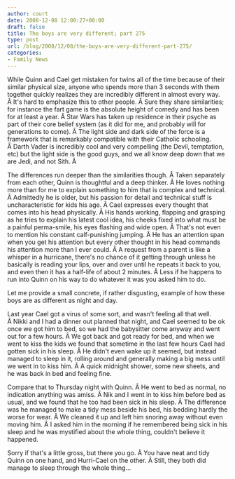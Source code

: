 ```yaml
---
author: court
date: 2008-12-08 12:00:27+00:00
draft: false
title: The boys are very different; part 275
type: post
url: /blog/2008/12/08/the-boys-are-very-different-part-275/
categories:
- Family News
---
```


While Quinn and Cael get mistaken for twins all of the time because of their similar physical size, anyone who spends more than 3 seconds with them together quickly realizes they are incredibly different in almost every way. Â It's hard to emphasize this to other people. Â Sure they share similarities; for instance the fart game is the absolute height of comedy and has been for at least a year. Â Star Wars has taken up residence in their psyche as part of their core belief system (as it did for me, and probably will for generations to come). Â The light side and dark side of the force is a framework that is remarkably compatible with their Catholic schooling. Â Darth Vader is incredibly cool and very compelling (the Devil, temptation, etc) but the light side is the good guys, and we all know deep down that we are Jedi, and not Sith. Â 

The differences run deeper than the similarities though. Â Taken separately from each other, Quinn is thoughtful and a deep thinker. Â He loves nothing more than for me to explain something to him that is complex and technical. Â Admittedly he is older, but his passion for detail and technical stuff is uncharacteristic for kids his age. Â Cael expresses every thought that comes into his head physically. Â His hands working, flapping and grasping as he tries to explain his latest cool idea, his cheeks fixed into what must be a painful perma-smile, his eyes flashing and wide open. Â That's not even to mention his constant calf-punishing jumping. Â He has an attention span when you get his attention but every other thought in his head commands his attention more than I ever could. Â A request from a parent is like a whisper in a hurricane, there's no chance of it getting through unless he basically is reading your lips, over and over until he repeats it back to you, and even then it has a half-life of about 2 minutes. Â Less if he happens to run into Quinn on his way to do whatever it was you asked him to do.

Let me provide a small concrete, if rather disgusting, example of how these boys are as different as night and day.

Last year Cael got a virus of some sort, and wasn't feeling all that well. Â Nikki and I had a dinner out planned that night, and Cael seemed to be ok once we got him to bed, so we had the babysitter come anyway and went out for a few hours. Â We got back and got ready for bed, and when we went to kiss the kids we found that sometime in the last few hours Cael had gotten sick in his sleep. Â He didn't even wake up it seemed, but instead managed to sleep in it, rolling around and generally making a big mess until we went in to kiss him. Â A quick midnight shower, some new sheets, and he was back in bed and feeling fine.

Compare that to Thursday night with Quinn. Â He went to bed as normal, no indication anything was amiss. Â Nik and I went in to kiss him before bed as usual, and we found that he too had been sick in his sleep. Â The difference was he managed to make a tidy mess beside his bed, his bedding hardly the worse for wear. Â We cleaned it up and left him snoring away without even moving him. Â I asked him in the morning if he remembered being sick in his sleep and he was mystified about the whole thing, couldn't believe it happened.

Sorry if that's a little gross, but there you go. Â You have neat and tidy Quinn on one hand, and Hurri-Cael on the other. Â Still, they both did manage to sleep through the whole thing...
